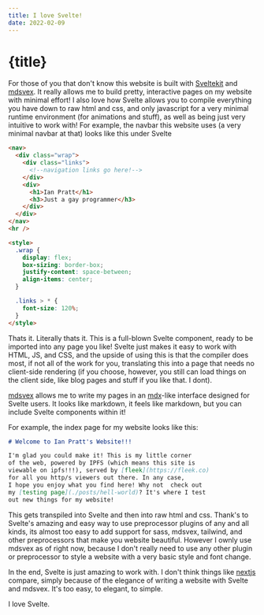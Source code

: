 ```yaml
---
title: I love Svelte!
date: 2022-02-09
---
```

# {title}

For those of you that don't know this website is built
with [Sveltekit](https://kit.Svelte.dev) and [mdsvex](https://mdsvex.com).
It really allows me to build pretty, interactive
pages on my website with minimal effort! I also love how
Svelte allows you to compile everything you have down
to raw html and css, and only javascript for a very 
minimal runtime environment (for animations and stuff),
as well as being just very intuitive to work with! For
example, the navbar this website uses (a very minimal
navbar at that) looks like this under Svelte

```html
<nav>
  <div class="wrap">
    <div class="links">
      <!--navigation links go here!-->  
    </div>
    <div>
      <h1>Ian Pratt</h1>
      <h3>Just a gay programmer</h3>
    </div>
  </div>
</nav>
<hr />

<style>
  .wrap {
    display: flex;
    box-sizing: border-box;
    justify-content: space-between;
    align-items: center;
  }

  .links > * {
    font-size: 120%;
  }
</style>
```
Thats it. Literally thats it. This is a full-blown 
Svelte component, ready to be imported into any
page you like! Svelte just makes it easy to work with
HTML, JS, and CSS, and the upside of using this is that
the compiler does most, if not all of the work for you,
translating this into a page that needs no client-side
rendering (if you choose, however, you still can load
things on the client side, like blog pages and stuff
if you like that. I dont).

[mdsvex](https://mdsvex.com) allows me to write my pages
in an [mdx](https://mdxjs.com)-like interface designed
for Svelte users. It looks like markdown, it feels like
markdown, but you can include Svelte components within it!

For example, the index page for my website looks like this:
```markdown
# Welcome to Ian Pratt's Website!!!

I'm glad you could make it! This is my little corner
of the web, powered by IPFS (which means this site is
viewable on ipfs!!!), served by [fleek](https://fleek.co)
for all you http/s viewers out there. In any case,
I hope you enjoy what you find here! Why not  check out
my [testing page](./posts/hell-world)? It's where I test
out new things for my website!
```

This gets transpiled into Svelte and then into raw html
and css. Thank's to Svelte's amazing and easy way to 
use preprocessor plugins of any and all kinds, its
almost too easy to add support for sass, mdsvex, tailwind,
and other preprocessors that make you website beautiful.
However I ownly use mdsvex as of right now, because I don't
really need to use any other plugin or preprocessor to
style a website with a very basic style and font change.

In the end, Svelte is just amazing to work with. I don't
think things like [nextjs](https://nextjs.org) compare,
simply because of the elegance of writing a website with
Svelte and mdsvex. It's too easy, to elegant, to simple.

I love Svelte.